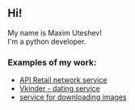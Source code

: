 ## Hi!
My name is Maxim Uteshev!  
I'm a python developer.

### Examples of my work:  

- [API Retail network service](https://github.com/7kHz/REST_API_DIPLOM/tree/master)
- [Vkinder - dating service](https://github.com/7kHz/adpy-team-diplom)
- [service for downloading images ](https://github.com/7kHz/Course-project-/tree/over)
